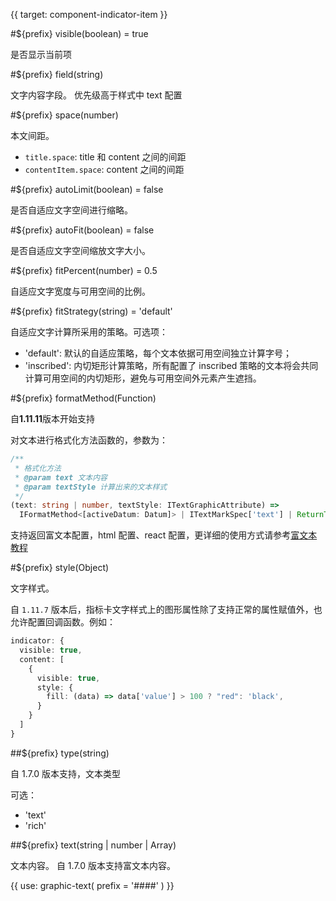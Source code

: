 {{ target: component-indicator-item }}

#${prefix} visible(boolean) = true

是否显示当前项

#${prefix} field(string)

文字内容字段。
优先级高于样式中 text 配置

#${prefix} space(number)

本文间距。

- `title.space`: title 和 content 之间的间距
- `contentItem.space`: content 之间的间距

#${prefix} autoLimit(boolean) = false

是否自适应文字空间进行缩略。

#${prefix} autoFit(boolean) = false

是否自适应文字空间缩放文字大小。

#${prefix} fitPercent(number) = 0.5

自适应文字宽度与可用空间的比例。

#${prefix} fitStrategy(string) = 'default'

自适应文字计算所采用的策略。可选项：

- 'default': 默认的自适应策略，每个文本依据可用空间独立计算字号；
- 'inscribed': 内切矩形计算策略，所有配置了 inscribed 策略的文本将会共同计算可用空间的内切矩形，避免与可用空间外元素产生遮挡。

#${prefix} formatMethod(Function)

自**1.11.11**版本开始支持

对文本进行格式化方法函数的，参数为：

```ts
/**
 * 格式化方法
 * @param text 文本内容
 * @param textStyle 计算出来的文本样式
 */
(text: string | number, textStyle: ITextGraphicAttribute) =>
  IFormatMethod<[activeDatum: Datum]> | ITextMarkSpec['text'] | ReturnType<IFormatMethod<[activeDatum: Datum]>>;
```

支持返回富文本配置，html 配置、react 配置，更详细的使用方式请参考[富文本教程](/vchart/guide/tutorial_docs/Richtext_and_Dom)

#${prefix} style(Object)

文字样式。

自 `1.11.7` 版本后，指标卡文字样式上的图形属性除了支持正常的属性赋值外，也允许配置回调函数。例如：

```ts
indicator: {
  visible: true,
  content: [
    {
      visible: true,
      style: {
        fill: (data) => data['value'] > 100 ? "red": 'black',
      }
    }
  ]
}
```

##${prefix} type(string)

自 1.7.0 版本支持，文本类型

可选：

- 'text'
- 'rich'

##${prefix} text(string | number | Array)

文本内容。
自 1.7.0 版本支持富文本内容。

{{ use: graphic-text(
  prefix = '####'
) }}
